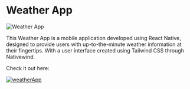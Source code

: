 # Weather App
![Weather App](https://github.com/venomspood/weatherApp/assets/139300806/12598909-3113-4eba-8004-60648aa76104)


This Weather App is a mobile application developed using React Native, designed to provide users with up-to-the-minute weather information at their fingertips. With a user interface created using Tailwind CSS through Nativewind.

Check it out here:

[![weatherApp](https://img.youtube.com/vi/YGPit8aMIv8&ab_channel=traf)](https://www.youtube.com/watch?v=YGPit8aMIv8&ab_channel=traf)
